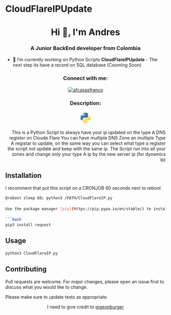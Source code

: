# CloudFlareIPUpdate
<h1 align="center">Hi 👋, I'm Andres</h1>
<h3 align="center">A Junior BackEnd developer from Colombia</h3>

- 🔭 I’m currently working on Python Scripts **CloudFlareIPUpdate** - The next step its have a record on SQL database (Cooming Soon)

<h3 align="center">Connect with me:</h3>
<p align="center">
<a href="https://twitter.com/afcasasfranco" target="blank"><img align="center" src="https://raw.githubusercontent.com/rahuldkjain/github-profile-readme-generator/master/src/images/icons/Social/twitter.svg" alt="afcasasfranco" height="30" width="40" /></a>
</p>

<h3 align="center">Description:</h3>
<p align="center"> <a href="https://www.python.org" target="_blank" rel="noreferrer"> <img src="https://raw.githubusercontent.com/devicons/devicon/master/icons/python/python-original.svg" alt="python" width="40" height="40"/> </a> </p>
<p align="right">
  This is a Python Script to always have your ip updated on the type A DNS register on Cloude Flare
You can have multiple DNS Zone an multiple Type A registar to update, on the same way you can select what type a register the script not update and keep with the same ip.
  The Script run into all your zones and change only your type A ip by the new server ip (for dynamics ip)
</p>

## Installation
I recomment that put this script on a CRONJOB 60 seconds next to reboot
```bash
@reboot sleep 60; python3 /PATH/CloudFlareIP.py 

Use the package manager [pip](https://pip.pypa.io/en/stable/) to install request.

```bash
pip3 install request
```

## Usage

```python
python3 CloudFlareIP.py
```

## Contributing

Pull requests are welcome. For major changes, please open an issue first
to discuss what you would like to change.

Please make sure to update tests as appropriate.

<p align="center">I need to give credit to <a href="[https://www.python.org](https://github.com/pigeonburger/cloudflare-ip/blob/main/cfautoupdater.py">pigeonburger</a></p>
